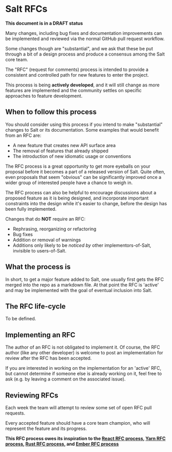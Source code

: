 # Salt RFCs

**This document is in a DRAFT status**

Many changes, including bug fixes and documentation improvements can be implemented and reviewed via the normal GitHub pull request workflow.

Some changes though are "substantial", and we ask that these be put through a bit of a design process and produce a consensus among the Salt core team.

The "RFC" (request for comments) process is intended to provide a consistent and controlled path for new features to enter the project.

This process is being **actively developed**, and it will still change as more features are implemented and the community settles on specific approaches to feature development.

## When to follow this process

You should consider using this process if you intend to make "substantial" changes to Salt or its documentation. Some examples that would benefit from an RFC are:

   - A new feature that creates new API surface area
   - The removal of features that already shipped
   - The introduction of new idiomatic usage or conventions

The RFC process is a great opportunity to get more eyeballs on your proposal before it becomes a part of a released version of Salt. Quite often, even proposals that seem "obvious" can be significantly improved once a wider group of interested people have a chance to weigh in.

The RFC process can also be helpful to encourage discussions about a proposed feature as it is being designed, and incorporate important constraints into the design while it's easier to change, before the design has been fully implemented.

Changes that do **NOT** require an RFC:

  - Rephrasing, reorganizing or refactoring
  - Bug fixes
  - Addition or removal of warnings
  - Additions only likely to be _noticed by_ other implementors-of-Salt, invisible to users-of-Salt.

## What the process is

In short, to get a major feature added to Salt, one usually first gets the RFC merged into the repo as a markdown file. At that point the RFC is 'active' and may be implemented with the goal of eventual inclusion into Salt.

## The RFC life-cycle

To be defined.

## Implementing an RFC

The author of an RFC is not obligated to implement it. Of course, the RFC author (like any other developer) is welcome to post an implementation for review after the RFC has been accepted.

If you are interested in working on the implementation for an 'active' RFC, but cannot determine if someone else is already working on it, feel free to ask (e.g. by leaving a comment on the associated issue).

## Reviewing RFCs

Each week the team will attempt to review some set of open RFC pull requests.

Every accepted feature should have a core team champion, who will represent the feature and its progress.

**This RFC process owes its inspiration to the [React RFC process], [Yarn RFC process], [Rust RFC process], and [Ember RFC process]**

[React RFC process]: https://github.com/reactjs/rfcs
[Yarn RFC process]: https://github.com/yarnpkg/rfcs
[Rust RFC process]: https://github.com/rust-lang/rfcs
[Ember RFC process]: https://github.com/emberjs/rfcs
